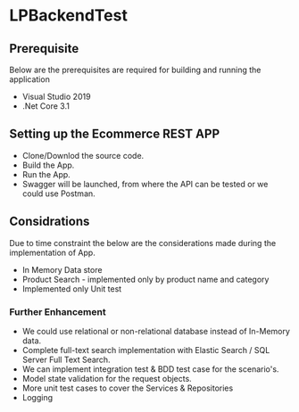# LPBackendTest

## Prerequisite
Below are the prerequisites are required for building and running the application

- Visual Studio 2019
- .Net Core 3.1

## Setting up the Ecommerce REST APP
- Clone/Downlod the source code.
- Build the App.
- Run the App.
- Swagger will be launched, from where the API can be tested or we could use Postman.

## Considrations
Due to time constraint the below are the considerations made during the implementation of App.

- In Memory Data store 
- Product Search - implemented only by product name and category 
- Implemented only Unit test 

### Further Enhancement

- We could use relational or non-relational database instead of In-Memory data.
- Complete full-text search implementation with Elastic Search / SQL Server Full Text Search.
- We can implement integration test & BDD test case for the scenario's.
- Model state validation for the request objects.
- More unit test cases to cover the Services & Repositories
- Logging 

